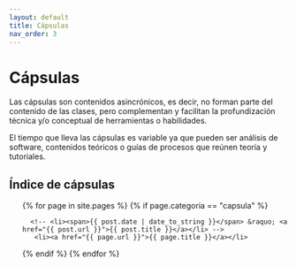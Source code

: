 ```yaml
---
layout: default
title: Cápsulas
nav_order: 3
---
```


# Cápsulas

Las cápsulas son contenidos asincrónicos, es decir, no forman parte del contenido de las clases, pero complementan y facilitan la profundización técnica y/o conceptual de herramientas o habilidades.

El tiempo que lleva las cápsulas es variable ya que pueden ser análisis de software, contenidos teóricos o guías de procesos que reúnen teoría y tutoriales.  

## Índice de cápsulas    

<ul class="pages">
  {% for page in site.pages %}
  {% if page.categoria == "capsula" %}

      <!-- <li><span>{{ post.date | date_to_string }}</span> &raquo; <a href="{{ post.url }}">{{ post.title }}</a></li> -->
       <li><a href="{{ page.url }}">{{ page.title }}</a></li>
   {% endif %}
      {% endfor %}
</ul>